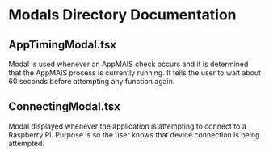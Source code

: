 # Modals Directory Documentation

## **AppTimingModal.tsx**
Modal is used whenever an AppMAIS check occurs and it is determined that the AppMAIS process is currently running. It tells the user to wait about 60 seconds before attempting any function again.

## **ConnectingModal.tsx**
Modal displayed whenever the application is attempting to connect to a Raspberry Pi. Purpose is so the user knows that device connection is being attempted.

